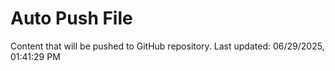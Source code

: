 # Auto Push File

Content that will be pushed to GitHub repository.
Last updated: 06/29/2025, 01:41:29 PM